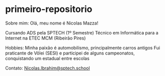 # primeiro-repositorio
Sobre mim:
Olá, meu nome é Nicolas Mazza!

Cursando ADS pela SPTECH (1º Semestre)
Técnico em Informática para a Internet na ETEC MCM (Ribeirão Pires)

Hobbies:
Minha paixão é automobilismo, principalmente carros antigos
Fui praticante de Vôlei (SESI) e participei de alguns campeonatos, conquistando um estadual entre escolas

Contato:
Nicolas.Ibrahim@sptech.school






